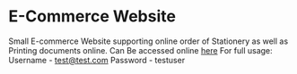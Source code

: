 # E-Commerce Website

Small E-commerce Website supporting online order of Stationery as well as Printing documents online.
Can Be accessed online [here](https://krishstationers.herokuapp.com/)
For full usage:
Username - test@test.com
Password - testuser

